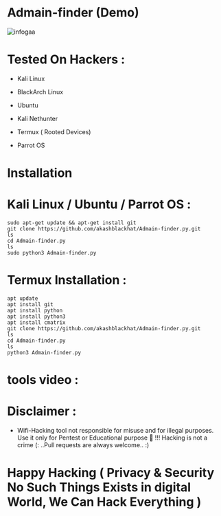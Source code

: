 # Admain-finder (Demo)
![infogaa](https://user-images.githubusercontent.com/88341460/216569040-aabe73a3-5b3b-4184-9587-bc9e02221e2e.jpg)
# Tested On Hackers :
 
 * Kali Linux

 * BlackArch Linux
 
 * Ubuntu

 * Kali Nethunter

 * Termux ( Rooted Devices)

 * Parrot OS
# Installation
# Kali Linux / Ubuntu / Parrot OS :
    sudo apt-get update && apt-get install git
    git clone https://github.com/akashblackhat/Admain-finder.py.git
    ls
    cd Admain-finder.py
    ls
    sudo python3 Admain-finder.py
# Termux Installation :
    apt update 
    apt install git 
    apt install python
    apt install python3
    apt install cmatrix
    git clone https://github.com/akashblackhat/Admain-finder.py.git
    ls
    cd Admain-finder.py
    ls
    python3 Admain-finder.py
# tools video :
# Disclaimer :
* Wifi-Hacking tool not responsible for misuse and for illegal purposes. Use it only for       Pentest or Educational purpose 🏴 !!!
 Hacking is not a crime (: ..Pull requests are always welcome.. :)
 # Happy Hacking ( Privacy & Security No Such Things Exists in digital World, We Can Hack Everything )

